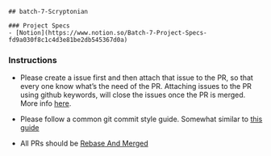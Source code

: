 
	## batch-7-Scryptonian
	
	### Project Specs
	- [Notion](https://www.notion.so/Batch-7-Project-Specs-fd9a030f8c1c4d3e81be2db545367d0a)

  ### Instructions
  - Please create a issue first and then attach that issue to the PR, so that every one know what’s the need of the PR. Attaching issues to the PR using github keywords, will close the issues once the PR is merged. More info [here]((https://help.github.com/en/articles/closing-issues-using-keywords)).

  - Please follow a common git commit style guide. Somewhat similar to [this guide](https://udacity.github.io/git-styleguide/)

  - All PRs should be [Rebase And Merged](https://help.github.com/en/articles/about-pull-request-merges#rebase-and-merge-your-pull-request-commits)
  